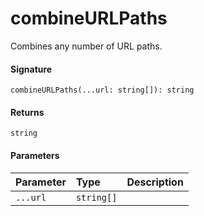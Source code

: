 # combineURLPaths

Combines any number of URL paths.

#### Signature
`combineURLPaths(...url: string[]): string`

#### Returns
`string`


#### Parameters


| Parameter	   | Type    | Description |
|:-------------|:---------------|:------------|
| `...url`    | `string[]` |  |

